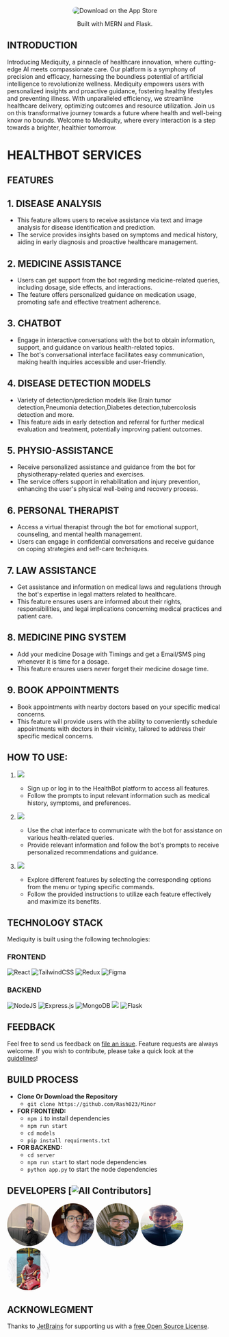 


<p align="center">
    <img alt="Download on the App Store" title="App Store" src="https://media.giphy.com/media/v1.Y2lkPTc5MGI3NjExeng2bHBhc29yaGRpZnBiaXhicDF2cTBiOG8zYjBmd2N5ZDU4NTY4NSZlcD12MV9pbnRlcm5hbF9naWZfYnlfaWQmY3Q9Zw/ioc4gFZMELI1BZZxpV/giphy.gif" width="500" style="border-radius: 10px;">

</p>
<p align="center">
  Built with MERN and Flask.
</p>
<!-- START doctoc generated TOC please keep comment here to allow auto update -->
<!-- DON'T EDIT THIS SECTION, INSTEAD RE-RUN doctoc TO UPDATE -->



<!-- END doctoc generated TOC please keep comment here to allow auto update -->

## INTRODUCTION




<p>Introducing Mediquity, a pinnacle of healthcare innovation, where cutting-edge AI meets compassionate care. Our platform is a symphony of precision and efficacy, harnessing the boundless potential of artificial intelligence to revolutionize wellness. Mediquity empowers users with personalized insights and proactive guidance, fostering healthy lifestyles and preventing illness. With unparalleled efficiency, we streamline healthcare delivery, optimizing outcomes and resource utilization. Join us on this transformative journey towards a future where health and well-being know no bounds. Welcome to Mediquity, where every interaction is a step towards a brighter, healthier tomorrow.</p>


# HEALTHBOT SERVICES

## FEATURES

## 1. DISEASE ANALYSIS

   - This feature allows users to receive assistance via text and image analysis for disease identification and prediction.
   - The service provides insights based on symptoms and medical history, aiding in early diagnosis and proactive healthcare management.

## 2. MEDICINE ASSISTANCE

   - Users can get support from the bot regarding medicine-related queries, including dosage, side effects, and interactions.
   - The feature offers personalized guidance on medication usage, promoting safe and effective treatment adherence.

## 3. CHATBOT

   - Engage in interactive conversations with the bot to obtain information, support, and guidance on various health-related topics.
   - The bot's conversational interface facilitates easy communication, making health inquiries accessible and user-friendly.

## 4. DISEASE DETECTION MODELS

   - Variety of detection/prediction models like Brain tumor detection,Pneumonia detection,Diabetes detection,tubercolosis detection and more.
   - This feature aids in early detection and referral for further medical evaluation and treatment, potentially improving patient outcomes.

## 5. PHYSIO-ASSISTANCE

   - Receive personalized assistance and guidance from the bot for physiotherapy-related queries and exercises.
   - The service offers support in rehabilitation and injury prevention, enhancing the user's physical well-being and recovery process.

## 6. PERSONAL THERAPIST

   - Access a virtual therapist through the bot for emotional support, counseling, and mental health management.
   - Users can engage in confidential conversations and receive guidance on coping strategies and self-care techniques.

## 7. LAW ASSISTANCE
   - Get assistance and information on medical laws and regulations through the bot's expertise in legal matters related to healthcare.
   - This feature ensures users are informed about their rights, responsibilities, and legal implications concerning medical practices and patient care.

## 8. MEDICINE PING SYSTEM

  - Add your medicine Dosage with Timings and get a Email/SMS ping whenever it is time for a dosage.
  - This feature ensures users never forget their medicine dosage time.

## 9. BOOK APPOINTMENTS
   - Book appointments with nearby doctors based on your specific medical concerns.
   - This feature will provide users with the ability to conveniently schedule appointments with doctors in their vicinity, tailored to address their specific medical concerns.



## HOW TO USE:

1. _<img src="https://img.shields.io/badge/GETTING STARTED-FFFF00:">_

   - Sign up or log in to the HealthBot platform to access all features.
   - Follow the prompts to input relevant information such as medical history, symptoms, and preferences.

2. _<img src="https://img.shields.io/badge/INTERACTING WITH THE USER:-FFFF00:">_

   - Use the chat interface to communicate with the bot for assistance on various health-related queries.
   - Provide relevant information and follow the bot's prompts to receive personalized recommendations and guidance.

3. _<img src="https://img.shields.io/badge/USING SPECIFIC FEATURES-FFFF00:">_
   - Explore different features by selecting the corresponding options from the menu or typing specific commands.
   - Follow the provided instructions to utilize each feature effectively and maximize its benefits.

## TECHNOLOGY STACK

Mediquity is built using the following technologies:

### FRONTEND

![React](https://img.shields.io/badge/react-%2320232a.svg?style=for-the-badge&logo=react&logoColor=%2361DAFB)
![TailwindCSS](https://img.shields.io/badge/tailwindcss-%2338B2AC.svg?style=for-the-badge&logo=tailwind-css&logoColor=white) ![Redux](https://img.shields.io/badge/redux-%23593d88.svg?style=for-the-badge&logo=redux&logoColor=white) ![Figma](https://img.shields.io/badge/figma-%23F24E1E.svg?style=for-the-badge&logo=figma&logoColor=white)

### BACKEND

![NodeJS](https://img.shields.io/badge/node.js-6DA55F?style=for-the-badge&logo=node.js&logoColor=white)
![Express.js](https://img.shields.io/badge/express.js-%23404d59.svg?style=for-the-badge&logo=express&logoColor=%2361DAFB)
![MongoDB](https://img.shields.io/badge/MongoDB-%234ea94b.svg?style=for-the-badge&logo=mongodb&logoColor=white) <img src="https://img.shields.io/badge/Cloudinary-white?style=for-the-badge&logo=Microsoft%20OneDrive&logoColor=0078D4">
![Flask](https://img.shields.io/badge/flask-%23000.svg?style=for-the-badge&logo=flask&logoColor=white)

## FEEDBACK

Feel free to send us feedback on [file an issue](https://github.com/Rash023/Minor). Feature requests are always welcome. If you wish to contribute, please take a quick look at the [guidelines](./CONTRIBUTING.md)!

## BUILD PROCESS

- <b>Clone Or Download the Repository</b>
  - `git clone https://github.com/Rash023/Minor`
- <b>FOR FRONTEND:</b>
  - `npm i` to install dependencies
  - `npm run start`
  - `cd models`
  - `pip install requirments.txt`
- <b>FOR BACKEND:</b>
  - `cd server`
  - `npm run start` to start node dependencies
  - `python app.py` to start the node dependencies

## DEVELOPERS [![All Contributors](https://img.shields.io/badge/all_contributors-5-orange.svg?style=flat-square)]

<a href="mailto:21051026@kiit.ac.in" target="_blank">
<img src="src/Asset/Abhrajit.png" width="100" height="100" style="border-radius: 50%;"></a>
<a href="mailto:21052761@kiit.ac.in" target="_blank">
<img src="src/Asset/hindol.jpg" width="100" height="100"  style="border-radius: 50%;"></a>
<a href="mailto:21052746@kiit.ac.in" target="_blank">
<img src="src/Asset/ayan.jpg" width= "100" height="100" style="border-radius: 50%;"></a>
<a href="mailto:21052780@kiit.ac.in" target="_blank">
 <img src="src/Asset/Rashid.jpg" width="100" height="100" style="border-radius: 50%;"></a>
<a href="mailto:21052741@kiit.ac.in" target="_blank">
  <img src="src/Asset/Aritra.jpg" width="100" height="100" style="border-radius: 50%;">
</a>

<a >

## ACKNOWLEGMENT

Thanks to [JetBrains](https://www.jetbrains.com) for supporting us with a [free Open Source License](https://www.jetbrains.com/buy/opensource).
